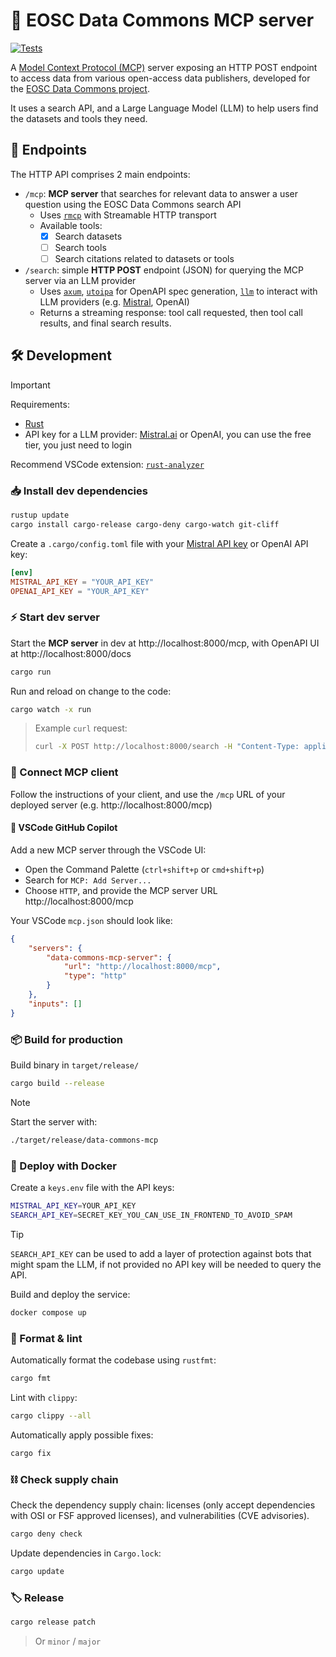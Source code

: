 # 🔭 EOSC Data Commons MCP server

[![Tests](https://github.com/EOSC-Data-Commons/data-commons-mcp/actions/workflows/test.yml/badge.svg)](https://github.com/EOSC-Data-Commons/data-commons-mcp/actions/workflows/test.yml)

A [Model Context Protocol (MCP)](https://modelcontextprotocol.io/) server exposing an HTTP POST endpoint to access data from various open-access data publishers, developed for the [EOSC Data Commons project](https://eosc.eu/horizon-europe-projects/eosc-data-commons/).

It uses a search API, and a Large Language Model (LLM) to help users find the datasets and tools they need.

## 🧩 Endpoints

The HTTP API comprises 2 main endpoints:

- `/mcp`: **MCP server** that searches for relevant data to answer a user question using the EOSC Data Commons search API
  - Uses [`rmcp`](https://github.com/modelcontextprotocol/rust-sdk) with Streamable HTTP transport
  - Available tools:
    - [x] Search datasets
    - [ ] Search tools
    - [ ] Search citations related to datasets or tools
  
- `/search`: simple **HTTP POST** endpoint (JSON) for querying the MCP server via an LLM provider
  - Uses [`axum`](https://github.com/tokio-rs/axum), [`utoipa`](https://github.com/juhaku/utoipa) for OpenAPI spec generation, [`llm`](https://github.com/graniet/llm) to interact with LLM providers (e.g. [Mistral](https://admin.mistral.ai/organization/api-keys), OpenAI)
  - Returns a streaming response: tool call requested, then tool call results, and final search results.

## 🛠️ Development

> [!IMPORTANT]
>
> Requirements:
>
> - [Rust](https://www.rust-lang.org/tools/install)
> - API key for a LLM provider: [Mistral.ai](https://console.mistral.ai/api-keys) or OpenAI, you can use the free tier, you just need to login
>
> Recommend VSCode extension: [`rust-analyzer`](https://marketplace.visualstudio.com/items?itemName=rust-lang.rust-analyzer)

### 📥 Install dev dependencies

```sh
rustup update
cargo install cargo-release cargo-deny cargo-watch git-cliff
```

Create a `.cargo/config.toml` file with your [Mistral API key](https://admin.mistral.ai/organization/api-keys) or OpenAI API key:

```toml
[env]
MISTRAL_API_KEY = "YOUR_API_KEY"
OPENAI_API_KEY = "YOUR_API_KEY"
```

### ⚡️ Start dev server

Start the **MCP server** in dev at http://localhost:8000/mcp, with OpenAPI UI at http://localhost:8000/docs

```sh
cargo run
```

Run and reload on change to the code:

```sh
cargo watch -x run
```

> Example `curl` request:
>
> ```sh
> curl -X POST http://localhost:8000/search -H "Content-Type: application/json" -H "Authorization: SECRET_KEY" -d '{"messages": [{"role": "user", "content": "data about insulin in EU"}], "model": "mistral-small-latest", "stream": true}'
> ```

### 🔌 Connect MCP client

Follow the instructions of your client, and use the `/mcp` URL of your deployed server (e.g. http://localhost:8000/mcp)

#### 🐙 VSCode GitHub Copilot

Add a new MCP server through the VSCode UI:

- Open the Command Palette (`ctrl+shift+p` or `cmd+shift+p`)
- Search for `MCP: Add Server...`
- Choose `HTTP`, and provide the MCP server URL http://localhost:8000/mcp

Your VSCode `mcp.json` should look like:

```json
{
    "servers": {
        "data-commons-mcp-server": {
            "url": "http://localhost:8000/mcp",
            "type": "http"
        }
    },
    "inputs": []
}
```

### 📦 Build for production

Build binary in `target/release/`

```sh
cargo build --release
```

> [!NOTE]
>
> Start the server with:
>
> ```sh
> ./target/release/data-commons-mcp
> ```

### 🐳 Deploy with Docker

Create a `keys.env` file with the API keys:

```sh
MISTRAL_API_KEY=YOUR_API_KEY
SEARCH_API_KEY=SECRET_KEY_YOU_CAN_USE_IN_FRONTEND_TO_AVOID_SPAM
```

> [!TIP]
>
> `SEARCH_API_KEY` can be used to add a layer of protection against bots that might spam the LLM, if not provided no API key will be needed to query the API.

Build and deploy the service:

```sh
docker compose up
```

### 🧼 Format & lint

Automatically format the codebase using `rustfmt`:

```sh
cargo fmt
```

Lint with `clippy`:

```sh
cargo clippy --all
```

Automatically apply possible fixes:

```sh
cargo fix
```

### ⛓️ Check supply chain

Check the dependency supply chain: licenses (only accept dependencies with OSI or FSF approved licenses), and vulnerabilities (CVE advisories).

```sh
cargo deny check
```

Update dependencies in `Cargo.lock`:

```sh
cargo update
```

### 🏷️ Release

```sh
cargo release patch
```

> Or `minor` / `major`
